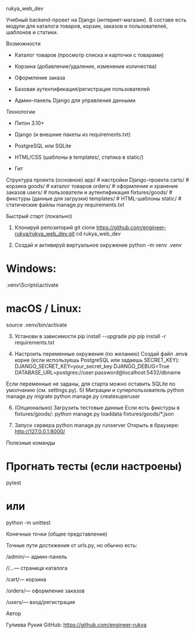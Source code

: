 rukya_web_dev

Учебный backend-проект на Django (интернет-магазин). В составе есть модули для каталога товаров, корзин, заказов и пользователей, шаблонов и статики.

Возможности

- Каталог товаров (просмотр списка и карточки с товарами)

- Корзина (добавление/удаление, изменение количества)

- Оформление заказа

- Базовая аутентификация/регистрация пользователей

- Админ-панель Django для управления данными

Технологии

- Питон 3.10+

- Django (и внешние пакеты из requirements.txt)

- PostgreSQL или SQLite 

- HTML/CSS (шаблоны в templates/, статика в static/)

- Гит

Структура проекта (основное)
app/                 # настройки Django-проекта
carts/               # корзина
goods/               # каталог товаров
orders/              # оформление и хранение заказов
users/               # пользователи и аутентификация
fixtures/goods/      # фикстуры (данные для загрузки)
templates/           # HTML-шаблоны
static/              # статические файлы
manage.py
requirements.txt

Быстрый старт (локально)

1) Клонируй репозиторий
git clone https://github.com/engineer-rukya/rukya_web_dev.git
cd rukya_web_dev

2) Создай и активируй виртуальное окружение
python -m venv .venv
# Windows:
.venv\Scripts\activate
# macOS / Linux:
source .venv/bin/activate

3) Установи в зависимости
pip install --upgrade pip
pip install -r requirements.txt

4) Настроить переменные окружения (по желанию)
Создай файл .envв корне (если используешь PostgreSQL или задаешь SECRET_KEY):
DJANGO_SECRET_KEY=your_secret_key
DJANGO_DEBUG=True
DATABASE_URL=postgres://user:password@localhost:5432/dbname

Если переменные не заданы, для старта можно оставить SQLite по умолчанию (см. settings.py).
5) Миграции и суперпользователь
python manage.py migrate
python manage.py createsuperuser

6) (Опционально) Загрузить тестовые данные
Если есть фикстуры в fixtures/goods/:
python manage.py loaddata fixtures/goods/*.json

7) Запуск сервера
python manage.py runserver
Открыть в браузере: http://127.0.0.1:8000/

Полезные команды
# Прогнать тесты (если настроены)
pytest
# или
python -m unittest

Конечные точки (общее представление)

Точные пути достижения от urls.py, но обычно есть:

/admin/— админ-панель

/<catolog>/...— страница каталога

/cart/— корзина

/orders/— оформление заказов

/users/— вход/регистрация

Автор

Гулиева Рукия
GitHub: https://github.com/engineer-rukya

